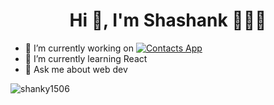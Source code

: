 <h1 align="center">Hi 👋, I'm Shashank 👨🏻‍💻 </h1>

- 🔭 I’m currently working on  [![Contacts App](https://img.shields.io/static/v1?label=contacts-app&message=%20&color=000605&logo=github&logoColor=white&labelColor=000605)](https://github.com/shanky1506/contacts-app)
- 🌱 I’m currently learning React
- 💬 Ask me about web dev

<!--
**shanky1506/shanky1506** is a ✨ _special_ ✨ repository because its `README.md` (this file) appears on your GitHub profile.

Here are some ideas to get you started:

- 🔭 I’m currently working on ...
- 🌱 I’m currently learning ...
- 👯 I’m looking to collaborate on ...
- 🤔 I’m looking for help with ...
- 💬 Ask me about ...
- 📫 How to reach me: ...
- 😄 Pronouns: ...
- ⚡ Fun fact: ...
-->

<p><img align="left" src="https://github-readme-stats.vercel.app/api/top-langs?username=shanky1506&show_icons=true&locale=en&layout=compact" alt="shanky1506" /></p>
